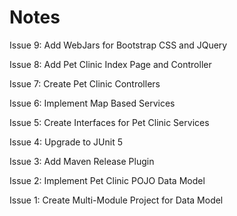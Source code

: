 # Notes

Issue 9: Add WebJars for Bootstrap CSS and JQuery

Issue 8: Add Pet Clinic Index Page and Controller

Issue 7: Create Pet Clinic Controllers

Issue 6: Implement Map Based Services

Issue 5: Create Interfaces for Pet Clinic Services

Issue 4: Upgrade to JUnit 5

Issue 3: Add Maven Release Plugin

Issue 2: Implement Pet Clinic POJO Data Model

Issue 1: Create Multi-Module Project for Data Model
